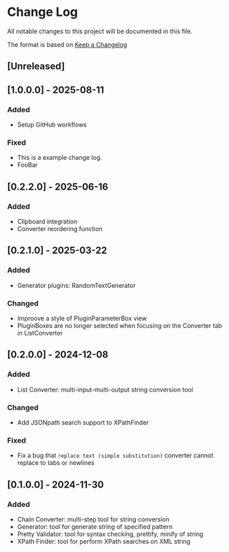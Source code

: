 # Change Log

All notable changes to this project will be documented in this file.

The format is based on [Keep a Changelog](https://keepachangelog.com/en/1.1.0/)

## [Unreleased]

## [1.0.0.0] - 2025-08-11

### Added

* Setup GitHub workflows

### Fixed

* This is a example change log.
* FooBar

## [0.2.2.0] - 2025-06-16

### Added

* Clipboard integration
* Converter reordering function

## [0.2.1.0] - 2025-03-22

### Added

* Generator plugins: RandomTextGenerator

### Changed

* Improove a style of PluginParameterBox view
* PluginBoxes are no longer selected when focusing on the Converter tab in ListConverter

## [0.2.0.0] - 2024-12-08

### Added

* List Converter: multi-input-multi-output string conversion tool

### Changed

* Add JSONpath search support to XPathFinder

### Fixed

* Fix a bug that `replace text (simple substitution)` converter cannot replace to tabs or newlines

## [0.1.0.0] - 2024-11-30

### Added

* Chain Converter: multi-step tool for string conversion
* Generator: tool for generate string of specified pattern
* Pretty Validator: tool for syntax checking, prettify, minify of string
* XPath Finder: tool for perform XPath searches on XML string